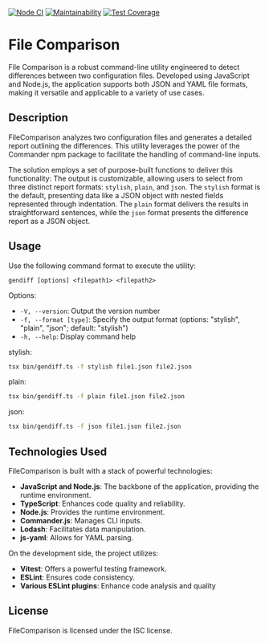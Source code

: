 [![Node CI](https://github.com/opifexM/FileComparisonTS/actions/workflows/nodejs.yml/badge.svg)](https://github.com/opifexM/FileComparisonTS/actions/workflows/nodejs.yml)
[![Maintainability](https://api.codeclimate.com/v1/badges/276d32d1437742970de0/maintainability)](https://codeclimate.com/github/opifexM/FileComparisonTS/maintainability)
[![Test Coverage](https://api.codeclimate.com/v1/badges/276d32d1437742970de0/test_coverage)](https://codeclimate.com/github/opifexM/FileComparisonTS/test_coverage)

# File Comparison

File Comparison is a robust command-line utility engineered to detect differences between two configuration files. Developed using JavaScript and Node.js, the application supports both JSON and YAML file formats, making it versatile and applicable to a variety of use cases.

## Description

FileComparison analyzes two configuration files and generates a detailed report outlining the differences.
This utility leverages the power of the Commander npm package to facilitate the handling of command-line inputs.

The solution employs a set of purpose-built functions to deliver this functionality:
The output is customizable, allowing users to select from three distinct report formats: `stylish`, `plain`, and `json`.
The `stylish` format is the default, presenting data like a JSON object with nested fields represented through indentation.
The `plain` format delivers the results in straightforward sentences, while the `json` format presents the difference report as a JSON object.

## Usage

Use the following command format to execute the utility:

`gendiff [options] <filepath1> <filepath2>`

Options:

-   `-V, --version`: Output the version number
-   `-f, --format [type]`: Specify the output format (options: "stylish", "plain", "json"; default: "stylish")
-   `-h, --help`: Display command help

stylish:
```bash
tsx bin/gendiff.ts -f stylish file1.json file2.json
```

plain:
```bash
tsx bin/gendiff.ts -f plain file1.json file2.json
```

json:
```bash
tsx bin/gendiff.ts -f json file1.json file2.json
```

## Technologies Used

FileComparison is built with a stack of powerful technologies:

-   **JavaScript and Node.js**: The backbone of the application, providing the runtime environment.
-   **TypeScript**: Enhances code quality and reliability.
-   **Node.js**: Provides the runtime environment.
-   **Commander.js**: Manages CLI inputs.
-   **Lodash**: Facilitates data manipulation.
-   **js-yaml**: Allows for YAML parsing.

On the development side, the project utilizes:

-   **Vitest**: Offers a powerful testing framework.
-   **ESLint**: Ensures code consistency.
-   **Various ESLint plugins**: Enhance code analysis and quality

## License

FileComparison is licensed under the ISC license.